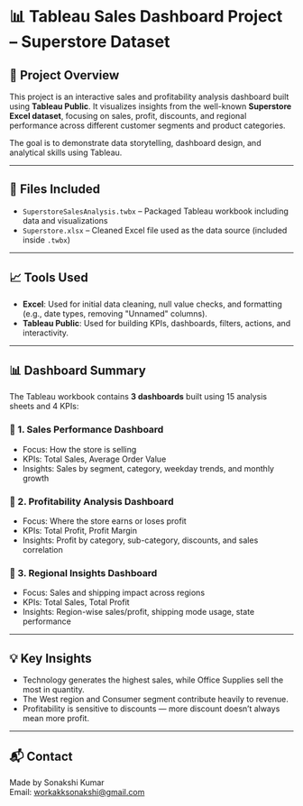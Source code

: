 # 📊 Tableau Sales Dashboard Project – Superstore Dataset

## 📝 Project Overview

This project is an interactive sales and profitability analysis dashboard built using **Tableau Public**. It visualizes insights from the well-known **Superstore Excel dataset**, focusing on sales, profit, discounts, and regional performance across different customer segments and product categories.

The goal is to demonstrate data storytelling, dashboard design, and analytical skills using Tableau.

---

## 📁 Files Included

- `SuperstoreSalesAnalysis.twbx` – Packaged Tableau workbook including data and visualizations  
- `Superstore.xlsx` – Cleaned Excel file used as the data source (included inside `.twbx`)  

---

## 📈 Tools Used

- **Excel**: Used for initial data cleaning, null value checks, and formatting (e.g., date types, removing "Unnamed" columns).
- **Tableau Public**: Used for building KPIs, dashboards, filters, actions, and interactivity.

---

## 📊 Dashboard Summary

The Tableau workbook contains **3 dashboards** built using 15 analysis sheets and 4 KPIs:

### 📌 1. Sales Performance Dashboard
- Focus: How the store is selling
- KPIs: Total Sales, Average Order Value
- Insights: Sales by segment, category, weekday trends, and monthly growth

### 📌 2. Profitability Analysis Dashboard
- Focus: Where the store earns or loses profit
- KPIs: Total Profit, Profit Margin
- Insights: Profit by category, sub-category, discounts, and sales correlation

### 📌 3. Regional Insights Dashboard
- Focus: Sales and shipping impact across regions
- KPIs: Total Sales, Total Profit
- Insights: Region-wise sales/profit, shipping mode usage, state performance

---

## 💡 Key Insights

- Technology generates the highest sales, while Office Supplies sell the most in quantity.
- The West region and Consumer segment contribute heavily to revenue.
- Profitability is sensitive to discounts — more discount doesn’t always mean more profit.

---

## 📬 Contact

Made by Sonakshi Kumar  
Email: workakksonakshi@gmail.com 
